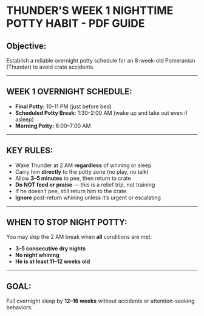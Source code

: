 # THUNDER'S WEEK 1 NIGHTTIME POTTY HABIT - PDF GUIDE

## Objective:
Establish a reliable overnight potty schedule for an 8-week-old Pomeranian (Thunder) to avoid crate accidents.

---

## WEEK 1 OVERNIGHT SCHEDULE:
- **Final Potty:** 10–11 PM (just before bed)  
- **Scheduled Potty Break:** 1:30–2:00 AM (wake up and take out even if asleep)  
- **Morning Potty:** 6:00–7:00 AM

---

## KEY RULES:
- Wake Thunder at 2 AM **regardless** of whining or sleep  
- Carry him **directly** to the potty zone (no play, no talk)  
- Allow **3–5 minutes** to pee, then return to crate  
- **Do NOT feed or praise** — this is a relief trip, not training  
- If he doesn’t pee, still return him to the crate  
- **Ignore** post-return whining unless it’s urgent or escalating

---

## WHEN TO STOP NIGHT POTTY:
You may skip the 2 AM break when **all** conditions are met:
- **3–5 consecutive dry nights**
- **No night whining**
- **He is at least 11–12 weeks old**

---

## GOAL:
Full overnight sleep by **12–16 weeks** without accidents or attention-seeking behaviors.
